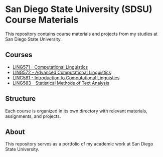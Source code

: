 # San Diego State University (SDSU) Course Materials

This repository contains course materials and projects from my studies at San Diego State University.

## Courses

- [LING571 - Computational Linguistics](./LING571/)
- [LING572 - Advanced Computational Linguistics](./LING572/)
- [LING581 - Introduction to Computational Linguistics](./LING581/)
- [LING583 - Statistical Methods of Text Analysis](./LING583/)

## Structure

Each course is organized in its own directory with relevant materials, assignments, and projects.

## About

This repository serves as a portfolio of my academic work at San Diego State University.
